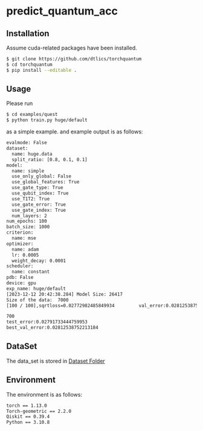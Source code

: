 # predict_quantum_acc
## Installation
Assume cuda-related packages have been installed.
```bash
$ git clone https://github.com/dtlics/torchquantum
$ cd torchquantum
$ pip install --editable .
```
## Usage
Please run
```bash
$ cd examples/quest
$ python train.py huge/default
```
as a simple example. and example output is as follows:
```bash
evalmode: False
dataset:
  name: huge.data
  split_ratio: [0.8, 0.1, 0.1]
model:
  name: simple
  use_only_global: False
  use_global_features: True
  use_gate_type: True
  use_qubit_index: True
  use_T1T2: True
  use_gate_error: True
  use_gate_index: True
  num_layers: 2
num_epochs: 100
batch_size: 1000
criterion:
  name: mse
optimizer:
  name: adam
  lr: 0.0005
  weight_decay: 0.0001
scheduler:
  name: constant
pdb: False
device: gpu
exp_name: huge/default
[2023-12-12 20:42:38.284] Model Size: 26417
Size of the data:  7000
[100 / 100],sqrtloss=0.02772982485849934         val_error:0.02812538752213184  

700
test_error:0.02791733444759953
best_val_error:0.02812538752213184
```
## DataSet
The data_set is stored in [Dataset Folder](https://github.com/Hanrui-Wang/quantum-quest-data/tree/600fcb10ad331adfd4aca5b780dc4ca1285e4504)

## Environment
The environment is as follows:
```bash
torch == 1.13.0
Torch-geometric == 2.2.0
Qiskit == 0.39.4
Python == 3.10.8
```
